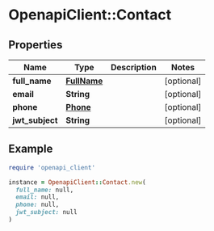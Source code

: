 # OpenapiClient::Contact

## Properties

| Name | Type | Description | Notes |
| ---- | ---- | ----------- | ----- |
| **full_name** | [**FullName**](FullName.md) |  | [optional] |
| **email** | **String** |  | [optional] |
| **phone** | [**Phone**](Phone.md) |  | [optional] |
| **jwt_subject** | **String** |  | [optional] |

## Example

```ruby
require 'openapi_client'

instance = OpenapiClient::Contact.new(
  full_name: null,
  email: null,
  phone: null,
  jwt_subject: null
)
```


